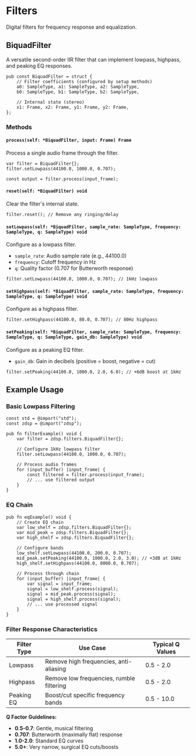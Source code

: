 # Filters

Digital filters for frequency response and equalization.

## BiquadFilter

A versatile second-order IIR filter that can implement lowpass, highpass, and peaking EQ responses.

```zig
pub const BiquadFilter = struct {
    // Filter coefficients (configured by setup methods)
    a0: SampleType, a1: SampleType, a2: SampleType,
    b0: SampleType, b1: SampleType, b2: SampleType,

    // Internal state (stereo)
    x1: Frame, x2: Frame, y1: Frame, y2: Frame,
};
```

### Methods

#### `process(self: *BiquadFilter, input: Frame) Frame`
Process a single audio frame through the filter.

```zig
var filter = BiquadFilter{};
filter.setLowpass(44100.0, 1000.0, 0.707);

const output = filter.process(input_frame);
```

#### `reset(self: *BiquadFilter) void`
Clear the filter's internal state.

```zig
filter.reset(); // Remove any ringing/delay
```

#### `setLowpass(self: *BiquadFilter, sample_rate: SampleType, frequency: SampleType, q: SampleType) void`
Configure as a lowpass filter.

- `sample_rate`: Audio sample rate (e.g., 44100.0)
- `frequency`: Cutoff frequency in Hz
- `q`: Quality factor (0.707 for Butterworth response)

```zig
filter.setLowpass(44100.0, 1000.0, 0.707); // 1kHz lowpass
```

#### `setHighpass(self: *BiquadFilter, sample_rate: SampleType, frequency: SampleType, q: SampleType) void`
Configure as a highpass filter.

```zig
filter.setHighpass(44100.0, 80.0, 0.707); // 80Hz highpass
```

#### `setPeaking(self: *BiquadFilter, sample_rate: SampleType, frequency: SampleType, q: SampleType, gain_db: SampleType) void`
Configure as a peaking EQ filter.

- `gain_db`: Gain in decibels (positive = boost, negative = cut)

```zig
filter.setPeaking(44100.0, 1000.0, 2.0, 6.0); // +6dB boost at 1kHz
```

## Example Usage

### Basic Lowpass Filtering
```zig
const std = @import("std");
const zdsp = @import("zdsp");

pub fn filterExample() void {
    var filter = zdsp.filters.BiquadFilter{};

    // Configure 1kHz lowpass filter
    filter.setLowpass(44100.0, 1000.0, 0.707);

    // Process audio frames
    for (input_buffer) |input_frame| {
        const filtered = filter.process(input_frame);
        // ... use filtered output
    }
}
```

### EQ Chain
```zig
pub fn eqExample() void {
    // Create EQ chain
    var low_shelf = zdsp.filters.BiquadFilter{};
    var mid_peak = zdsp.filters.BiquadFilter{};
    var high_shelf = zdsp.filters.BiquadFilter{};

    // Configure bands
    low_shelf.setLowpass(44100.0, 200.0, 0.707);
    mid_peak.setPeaking(44100.0, 1000.0, 2.0, 3.0); // +3dB at 1kHz
    high_shelf.setHighpass(44100.0, 8000.0, 0.707);

    // Process through chain
    for (input_buffer) |input_frame| {
        var signal = input_frame;
        signal = low_shelf.process(signal);
        signal = mid_peak.process(signal);
        signal = high_shelf.process(signal);
        // ... use processed signal
    }
}
```

### Filter Response Characteristics

| Filter Type | Use Case | Typical Q Values |
|-------------|----------|------------------|
| Lowpass | Remove high frequencies, anti-aliasing | 0.5 - 2.0 |
| Highpass | Remove low frequencies, rumble filtering | 0.5 - 2.0 |
| Peaking EQ | Boost/cut specific frequency bands | 0.5 - 10.0 |

**Q Factor Guidelines:**
- **0.5-0.7**: Gentle, musical filtering
- **0.707**: Butterworth (maximally flat) response
- **1.0-2.0**: Standard EQ curves
- **5.0+**: Very narrow, surgical EQ cuts/boosts